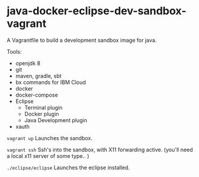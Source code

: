 # java-docker-eclipse-dev-sandbox-vagrant
A Vagrantfile to build a development sandbox image for java.

Tools:
- openjdk 8
- git
- maven, gradle, sbt
- bx commands for IBM Cloud
- docker
- docker-compose
- Eclipse
  - Terminal plugin
  - Docker plugin
  - Java Development plugin
- xauth

`vagrant up`
Launches the sandbox.

`vagrant ssh`
Ssh's into the sandbox, with X11 forwarding active. 
(you'll need a local x11 server of some type.. )

`./eclipse/eclipse`
Launches the eclipse installed.


